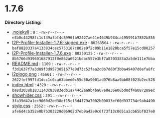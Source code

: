 1.7.6
=====

**Directory Listing:**

 - [.nojekyll](.nojekyll) : `0` : `-rw-r--r--` - `e3b0c44298fc1c149afbf4c8996fb92427ae41e4649b934ca495991b7852b855`
 - [I2P-Profile-Installer-1.7.6-signed.exe](I2P-Profile-Installer-1.7.6-signed.exe) : `80263504` : `-rw-r--r--` - `baf8820337a4133834cec5753187c802e9f2c89b11e1828bca5f57e15cd00257`
 - [I2P-Profile-Installer-1.7.6.exe](I2P-Profile-Installer-1.7.6.exe) : `80259125` : `-rw-r--r--` - `8b5766d939601687912f0e862a6921bdac557e3bf7a8703383a2a5de111e7bba`
 - [README.md](README.md) : `1109` : `-rw-r--r--` - `f3d1637f7a3d89f3d9573851677e9d73c52faa2c0b7d60f3b0a49407d0efa8fc`
 - [i2plogo.png](i2plogo.png) : `46661` : `-rw-r--r--` - `2622fef997fd1dcc1c0ca63bbed0c55d50a9001ad976b8aa9bb08f023b2ec528`
 - [index.html](index.html) : `4328` : `-rw-r--r--` - `ba8d2038b1831143c83883edb1a744c2aa9b4ba67e0e36e06bd0df4a087289ec`
 - [showhider.css](showhider.css) : `391` : `-rw-r--r--` - `3fa35d42a1ec9060d2ed38ef15c13d4f79a7002b09033ef60d937734c9ab4490`
 - [style.css](style.css) : `2562` : `-rw-r--r--` - `afe6d4cb352e0b7b303228d06902d7eb9a42e9c6f73f13c0651a2cb65bf037e0`
